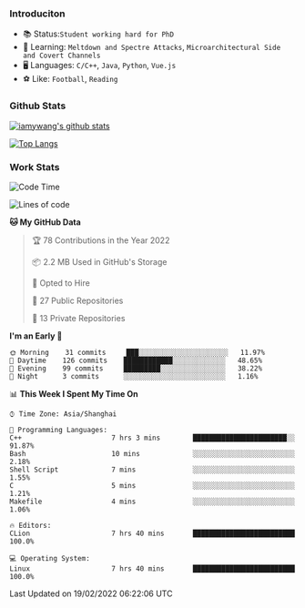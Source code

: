 ### Introduciton

- 📚 Status:`Student working hard for PhD`
- 🔎 Learning: `Meltdown and Spectre Attacks`, `Microarchitectural Side and Covert Channels`
- 🖥️ Languages: `C/C++`, `Java`, `Python`, `Vue.js`
- ⚽ Like: `Football`, `Reading`

### Github Stats

[![iamywang's github stats](https://github-readme-stats.vercel.app/api?username=iamywang&count_private=true&show_icons=true)]()

[![Top Langs](https://github-readme-stats.vercel.app/api/top-langs/?username=iamywang&layout=compact)]()

### Work Stats

<!--START_SECTION:waka-->
![Code Time](http://img.shields.io/badge/Code%20Time-106%20hrs%2047%20mins-blue)

![Lines of code](https://img.shields.io/badge/From%20Hello%20World%20I%27ve%20Written-535%20Thousand%20lines%20of%20code-blue)

**🐱 My GitHub Data** 

> 🏆 78 Contributions in the Year 2022
 > 
> 📦 2.2 MB Used in GitHub's Storage 
 > 
> 💼 Opted to Hire
 > 
> 📜 27 Public Repositories 
 > 
> 🔑 13 Private Repositories  
 > 
**I'm an Early 🐤** 

```text
🌞 Morning    31 commits     ███░░░░░░░░░░░░░░░░░░░░░░   11.97% 
🌆 Daytime    126 commits    ████████████░░░░░░░░░░░░░   48.65% 
🌃 Evening    99 commits     █████████░░░░░░░░░░░░░░░░   38.22% 
🌙 Night      3 commits      ░░░░░░░░░░░░░░░░░░░░░░░░░   1.16%

```


📊 **This Week I Spent My Time On** 

```text
⌚︎ Time Zone: Asia/Shanghai

💬 Programming Languages: 
C++                      7 hrs 3 mins        ███████████████████████░░   91.87% 
Bash                     10 mins             ░░░░░░░░░░░░░░░░░░░░░░░░░   2.18% 
Shell Script             7 mins              ░░░░░░░░░░░░░░░░░░░░░░░░░   1.55% 
C                        5 mins              ░░░░░░░░░░░░░░░░░░░░░░░░░   1.21% 
Makefile                 4 mins              ░░░░░░░░░░░░░░░░░░░░░░░░░   1.06%

🔥 Editors: 
CLion                    7 hrs 40 mins       █████████████████████████   100.0%

💻 Operating System: 
Linux                    7 hrs 40 mins       █████████████████████████   100.0%

```


 Last Updated on 19/02/2022 06:22:06 UTC
<!--END_SECTION:waka-->

